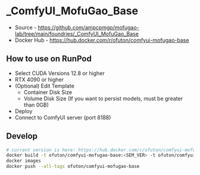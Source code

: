 # _ComfyUI_MofuGao_Base

- Source - <https://github.com/ampcpmgp/mofugao-lab/tree/main/foundries/_ComfyUI_MofuGao_Base>
- Docker Hub - <https://hub.docker.com/r/ofuton/comfyui-mofugao-base>

## How to use on RunPod

- Select CUDA Versions 12.8 or higher
- RTX 4090 or higher
- (Optional) Edit Template
  - Container Disk Size
  - Volume Disk Size (If you want to persist models, must be greater than 0GB)
- Deploy
- Connect to ComfyUI server (port 8188)

## Develop

```bash
# current version is here: https://hub.docker.com/r/ofuton/comfyui-mofugao-base/tags
docker build -t ofuton/comfyui-mofugao-base:<SEM_VER> -t ofuton/comfyui-mofugao-base:latest .
docker images
docker push --all-tags ofuton/comfyui-mofugao-base
```
